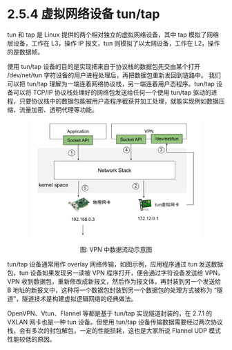 # 2.5.4 虚拟网络设备 tun/tap

tun 和 tap 是 Linux 提供的两个相对独立的虚拟网络设备，其中 tap 模拟了网络层设备，工作在 L3，操作 IP 报文，tun 则模拟了以太网设备，工作在 L2，操作的是数据帧。

使用 tun/tap 设备的目的是实现把来自于协议栈的数据包先交由某个打开 /dev/net/tun 字符设备的用户进程处理后，再把数据包重新发回到链路中。
我们可以把 tun/tap 理解为一端连着网络协议栈，另一端连着用户态程序。tun/tap 设备可以将 TCP/IP 协议栈处理好的网络包发送给任何一个使用 tun/tap 驱动的进程，只要协议栈中的数据包能被用户态程序截获并加工处理，就能实现例如数据压缩、流量加密、透明代理等功能。

<div  align="center">
	<img src="../../assets/tun.svg" width = "400"  align=center />
	<p>图: VPN 中数据流动示意图</p>
</div>

tun/tap 设备通常用作 overlay 网络传输，如图示例，应用程序通过 tun 发送数据包，tun 设备如果发现另一读被 VPN 程序打开，便会通过字符设备发送给 VPN，VPN 收到数据包，重新修改成新报文，然后作为报文体，再封装到另一个发送给 B 地址的新报文中，这种将一个数据包封装到另一个数据包的处理方式被称为 “隧道”，隧道技术是构建虚拟逻辑网络的经典做法。

OpenVPN、Vtun、Flannel 等都是基于 tun/tap 实现隧道封装的，在 2.7.1 的VXLAN 网卡也是一种 tun 设备。但使用 tun/tap 设备传输数据需要经过两次协议栈，会有多次的封包解包，一定的性能损耗，这也是大家所说 Flannel UDP 模式性能较低的原因。